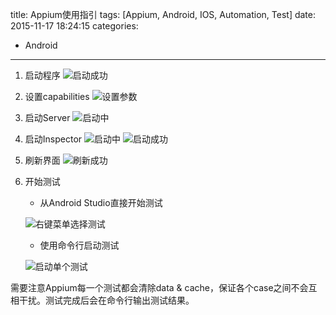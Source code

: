 title: Appium使用指引
tags: [Appium, Android, IOS, Automation, Test]
date: 2015-11-17 18:24:15
categories: 
- Android
---
1. 启动程序
![启动成功](http://7xkfin.com1.z0.glb.clouddn.com/QQ截图20151117175555.png)
<!--more-->
2. 设置capabilities
![设置参数](http://7xkfin.com1.z0.glb.clouddn.com/QQ截图20151117175634.png)
3. 启动Server
![启动中](http://7xkfin.com1.z0.glb.clouddn.com/QQ截图20151117175706.png)
4. 启动Inspector
![启动中](http://7xkfin.com1.z0.glb.clouddn.com/QQ截图20151117175831.png)
![启动成功](http://7xkfin.com1.z0.glb.clouddn.com/QQ截图20151117175848.png)
5. 刷新界面
![刷新成功](http://7xkfin.com1.z0.glb.clouddn.com/QQ截图20151117175930.png)
6. 开始测试
	- 从Android Studio直接开始测试

	![右键菜单选择测试](http://7xkfin.com1.z0.glb.clouddn.com/QQ截图20151117180018.png)

	- 使用命令行启动测试

	![启动单个测试](http://7xkfin.com1.z0.glb.clouddn.com/QQ截图20151117181042.png)

需要注意Appium每一个测试都会清除data & cache，保证各个case之间不会互相干扰。测试完成后会在命令行输出测试结果。

